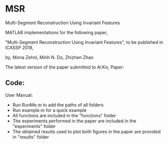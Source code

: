 # MSR
Multi-Segment Reconstruction Using Invariant Features

MATLAB implementations for the following paper,

"Multi-Segment Reconstruction Using Invariant Features",
to be published in ICASSP 2018,

by,
Mona Zehni, Minh N. Do, Zhizhen Zhao

The latest version of the paper submitted to ArXiv,
Paper: 

Code:
-------------------------------------------------------
User Manual:

- Run RunMe.m to add the paths of all folders
- Run example.m for a quick example
- All functions are included in the "functions" folder
- The experiments performed in the paper are included in the "experiments" folder
- The obtained results used to plot both figures in the paper are provided in "results" folder
